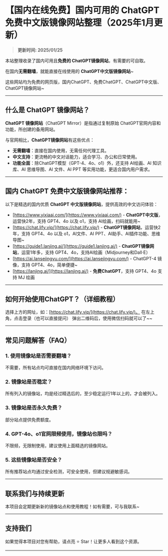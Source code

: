 # 【国内在线免费】国内可用的 ChatGPT 免费中文版镜像网站整理（2025年1月更新）

> **更新时间: 2025/01/25**  

本站整理收录了国内可用且**免费的 ChatGPT镜像网站**，有需要的可自取。

在国内**无需翻墙**，就能直接在线使用的 **ChatGPT中文版镜像网站**~

这些网站均为免费的网页版，国内ChatGPT、免费ChatGPT、ChatGPT中文版、ChatGPT镜像网站~ 

---

## 什么是 ChatGPT 镜像网站？

**ChatGPT 镜像网站**（ChatGPT Mirror）是指通过复制原始 ChatGPT官网内容和功能，所创建的备用网站。

与官网相比，**ChatGPT镜像网站**有这些优点：

- **无需翻墙**：直接在国内使用，无需任何代理工具。
- **中文支持**：更流畅的中文对话能力，适合学习、办公和日常使用。
- **功能全面**：除ChatGPT模型（GPT-4、4o、o1）外，还支持 AI绘画、AI 知识库、AI 思维导图、AI 文件、AI PPT 等实用功能，更适合国内用户需求。

---

## 国内 ChatGPT 免费中文版镜像网站推荐：

以下是精选的国内优质 **ChatGPT 中文版镜像网站**，提供高效的中文访问体验：
- [https://www.yixiaai.com/](https://www.yixiaai.com/) - **ChatGPT中文版**，运营快2年，支持 GPT4、4o 以及 o1，支持 AI绘画，扫码就能用~
- [https://chat.lify.vip/](https://chat.lify.vip/) - **ChatGPT镜像网站**，运营快2年，支持 GPT4、4o 以及 o1，AI文件、AI PPT、AI助手、AI插件功能、思维导图~
- [https://guide1.lanjing.ai/](https://guide1.lanjing.ai/) - **ChatGPT镜像网站**，运营1年多，支持 GPT4、4o，支持AI绘画（Midjourney和Dall·E）
- [https://ai.lansejingyu.com/](https://ai.lansejingyu.com/) - ChatGPT-4 镜像，支持 GPT4、4o，简单便捷~
- [https://lanjing.ai/](https://lanjing.ai/) - **免费ChatGPT**，支持 GPT4、4o 支持 MJ 绘画

---

## 如何开始使用ChatGPT？（详细教程）

选择上方的网址，如：[https://chat.lify.vip/](https://chat.lify.vip/)。
在左上角，点击登录（也可以直接提问）
弹出二维码后，使用微信扫码就可以了~~

---

## 常见问题解答（FAQ）
### 1. 使用镜像站是否需要翻墙？
  不需要，所有站点均可直接在国内网络环境下访问。

### 2. 镜像站是否稳定？
  所有列入的镜像站，均是经过精选后的，至少稳定运行1年以上的，才会被列入。

### 3. 镜像站是否永久免费？
  部分站点提供免费额度。

### 4. GPT-4o、o1官网限频使用，镜像站也限吗？
  不限频，无限制使用，建议使用上面精选的镜像网站。

### 5. 这些镜像站是否安全？
  所有推荐站点均通过安全检测，可安全使用，但建议规避敏感词。

---

## 联系我们与持续更新

本项目会定期更新新的镜像站点和使用教程！如有需要，可与我联系~

---

## 支持我们

如果觉得本项目对您有帮助，请点亮 ⭐ Star！让更多人看到这个资源。

---
